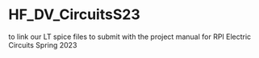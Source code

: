 # HF_DV_CircuitsS23
to link our LT spice files to submit with the project manual for RPI Electric Circuits Spring 2023
